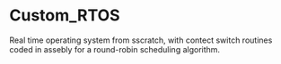 # Custom_RTOS

Real time operating system from sscratch, with contect switch routines coded in assebly for a round-robin scheduling algorithm.


